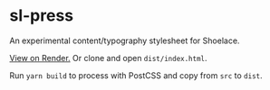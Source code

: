 # sl-press

An experimental content/typography stylesheet for Shoelace.

[View on Render.](https://sl-press.onrender.com) Or clone and open `dist/index.html`.

Run `yarn build` to process with PostCSS and copy from `src` to `dist`.